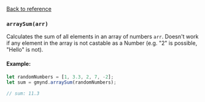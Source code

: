 [Back to reference](../README.md)

### `arraySum(arr)`

Calculates the sum of all elements in an array of numbers `arr`. Doesn't work if any element in the array is not
castable as a Number (e.g. "2" is possible, "Hello" is not).

#### Example:

```javascript
let randomNumbers = [1, 3.3, 2, 7, -2];
let sum = gmynd.arraySum(randomNumbers);

// sum: 11.3
```